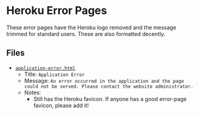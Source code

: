 # Heroku Error Pages
These error pages have the Heroku logo removed and the message trimmed for standard users. These are also formatted decently.

## Files
* [`application-error.html`](http://hkamran80.github.io/heroku-error-pages/application-error.html)
	* Title: `Application Error`
	* Message: `An error occurred in the application and the page could not be served. Please contact the website administrator.`
	* Notes:
		* Still has the Heroku favicon. If anyone has a good error-page favicon, please add it!
